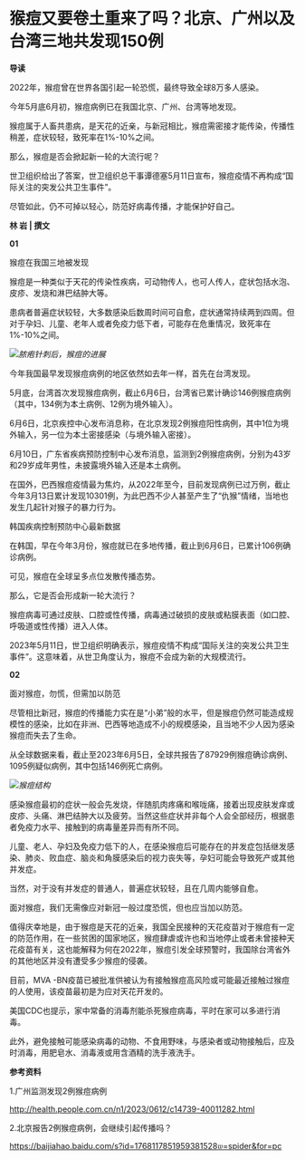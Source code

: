 

# 猴痘又要卷土重来了吗？北京、广州以及台湾三地共发现150例

**导读**

2022年，猴痘曾在世界各国引起一轮恐慌，最终导致全球8万多人感染。

今年5月底6月初，猴痘病例已在我国北京、广州、台湾等地发现。

猴痘属于人畜共患病，是天花的近亲，与新冠相比，猴痘需密接才能传染，传播性稍差，症状较轻，致死率在1%-10%之间。

那么，猴痘是否会掀起新一轮的大流行呢？

世卫组织给出了答案，世卫组织总干事谭德塞5月11日宣布，猴痘疫情不再构成“国际关注的突发公共卫生事件”。

尽管如此，仍不可掉以轻心，防范好病毒传播，才能保护好自己。

**林 岩 | 撰文**

**01**

猴痘在我国三地被发现

猴痘是一种类似于天花的传染性疾病，可动物传人，也可人传人，症状包括水泡、皮疹、发烧和淋巴结肿大等。

患病者普遍症状较轻，大多数感染后数周时间可自愈，症状通常持续两到四周。但对于孕妇、儿童、老年人或者免疫力低下者，可能存在危重情况，致死率在1%-10%之间。

![](https://inews.gtimg.com/om_bt/GNMd2bZBiu2P2uqtQKE2xU16oiJ2szwOA2y_uJId83msMAA/0)_脓疱针刺后，猴痘的进展_

今年我国最早发现猴痘病例的地区依然如去年一样，首先在台湾发现。

5月底，台湾首次发现猴痘病例，截止6月6日，台湾省已累计确诊146例猴痘病例（其中，134例为本土病例、12例为境外输入）。

6月6日，北京疾控中心发布消息称，在北京发现2例猴痘阳性病例，其中1位为境外输入，另一位为本土密接感染（与境外输入密接）。

6月10日，广东省疾病预防控制中心发布消息，监测到2例猴痘病例，分别为43岁和29岁成年男性，未披露境外输入还是本土病例。

在国外，巴西猴痘疫情最为焦灼，从2022年至今，目前发现病例已过万例，截止今年3月13日累计发现10301例，为此巴西不少人甚至产生了“仇猴”情绪，当地也发生几起针对猴子的暴力行为。

韩国疾病控制预防中心最新数据

在韩国，早在今年3月份，猴痘就已在多地传播，截止到6月6日，已累计106例确诊病例。

可见，猴痘在全球呈多点位发散传播态势。

那么，它是否会形成新一轮大流行？

猴痘病毒可通过皮肤、口腔或性传播，病毒通过破损的皮肤或粘膜表面（如口腔、呼吸道或性传播）进入人体。

2023年5月11日，世卫组织明确表示，猴痘疫情不构成“国际关注的突发公共卫生事件”。这意味着，从世卫角度认为，猴痘不会成为新的大规模流行。

**02**

面对猴痘，勿慌，但需加以防范

尽管相比新冠，猴痘的传播能力实在是“小弟”般的水平，但是猴痘仍然可能造成规模性的感染，比如在非洲、巴西等地造成不小的规模感染，且当地不少人因为感染猴痘而失去了生命。

从全球数据来看，截止至2023年6月5日，全球共报告了87929例猴痘确诊病例、1095例疑似病例，其中包括146例死亡病例。

![](https://inews.gtimg.com/om_bt/OXDblfYJrtWdx4s_w5_5VdlXVzX1uNBqMYpVaqgTdDl8AAA/1000)_猴痘结构_

感染猴痘最初的症状一般会先发烧，伴随肌肉疼痛和喉咙痛，接着出现皮肤发痒或皮疹、头痛、淋巴结肿大以及疲劳。当然这些症状并非每个人会全部经历，根据患者免疫力水平、接触到的病毒量差异而有所不同。

儿童、老人、孕妇及免疫力低下的人，在感染猴痘后可能存在的并发症包括继发感染、肺炎、败血症、脑炎和角膜感染后的视力丧失等，孕妇可能会导致死产或其他并发症。

当然，对于没有并发症的普通人，普遍症状较轻，且在几周内能够自愈。

面对猴痘，我们无需像应对新冠一般过度恐慌，但也应当加以防范。

值得庆幸地是，由于猴痘是天花的近亲，我国全民接种的天花疫苗对于猴痘有一定的防范作用，在一些贫困的国家地区，猴痘肆虐或许也和当地停止或者未曾接种天花疫苗有关，这也能解释为何在2022年，猴痘引发全球预警时，我国除台湾省外的其他地区并没有遭受多少猴痘的侵袭。

目前，MVA -BN疫苗已被批准供被认为有接触猴痘高风险或可能最近接触过猴痘的人使用，该疫苗最初是为应对天花开发的。

美国CDC也提示，家中常备的消毒剂能杀死猴痘病毒，平时在家可以多进行消毒。

此外，避免接触可能感染病毒的动物、不食用野味，与感染者或动物接触后，应及时消毒，用肥皂水、消毒液或用含酒精的洗手液洗手。

**参考资料**

1.广州监测发现2例猴痘病例

http://health.people.com.cn/n1/2023/0612/c14739-40011282.html

2.北京报告2例猴痘病例，会继续引起传播吗？

https://baijiahao.baidu.com/s?id=1768117851959381528𝔴=spider&for=pc

